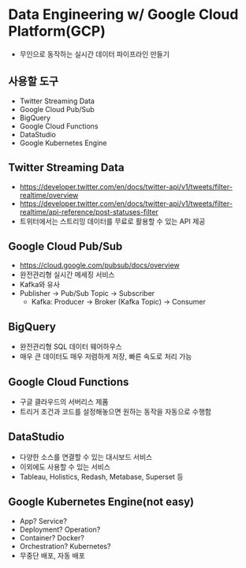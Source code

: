 # Data Engineering w/ Google Cloud Platform(GCP)
* 무인으로 동작하는 실시간 데이터 파이프라인 만들기



## 사용할 도구
* Twitter Streaming Data
* Google Cloud Pub/Sub
* BigQuery
* Google Cloud Functions
* DataStudio
* Google Kubernetes Engine



## Twitter Streaming Data

* https://developer.twitter.com/en/docs/twitter-api/v1/tweets/filter-realtime/overview
* https://developer.twitter.com/en/docs/twitter-api/v1/tweets/filter-realtime/api-reference/post-statuses-filter
* 트위터에서는 스트리밍 데이터를 무료로 활용할 수 있는 API 제공



## Google Cloud Pub/Sub
* https://cloud.google.com/pubsub/docs/overview
* 완전관리형 실시간 메세징 서비스
* Kafka와 유사
* Publisher → Pub/Sub Topic → Subscriber
  * Kafka: Producer → Broker (Kafka Topic) → Consumer



## BigQuery
* 완전관리형 SQL 데이터 웨어하우스
* 매우 큰 데이터도 매우 저렴하게 저장, 빠른 속도로 처리 가능



## Google Cloud Functions
* 구글 클라우드의 서버리스 제품
* 트리거 조건과 코드를 설정해놓으면 원하는 동작을 자동으로 수행함



## DataStudio
* 다양한 소스를 연결할 수 있는 대시보드 서비스
* 이외에도 사용할 수 있는 서비스
* Tableau, Holistics, Redash, Metabase, Superset 등



## Google Kubernetes Engine(not easy)
* App? Service?
* Deployment? Operation?
* Container? Docker?
* Orchestration? Kubernetes?
* 무중단 배포, 자동 배포
